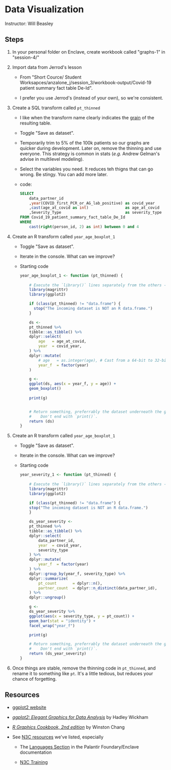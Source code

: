 Data Visualization
===========================

Instructor: Will Beasley

Steps
--------------

1. In your personal folder on Enclave, create workbook called "graphs-1" in "session-4/"

1. Import data from Jerrod's lesson

    * From "Short Cource/ Student Worksapces/anzalone_j/session_3/workbook-output/Covid-19 patient summary fact table De-Id".
  
    * I prefer you use Jerrod's (instead of your own), so we're consistent.

1. Create a SQL transform called `pt_thinned`

    * I like when the transform name clearly indicates the [grain](https://www.kimballgroup.com/data-warehouse-business-intelligence-resources/kimball-techniques/dimensional-modeling-techniques/grain/) of the resulting table.

    * Toggle "Save as dataset".

    * Temporarily trim to 5% of the 100k patients so our graphs are quicker during development.  Later on, remove the thinning and use everyone.  This strategy is common in stats (*e.g.* Andrew Gelman's advise in multilevel modeling).

    * Select the variables you need.  It reduces teh thigns that can go wrong.  Be stingy.  You can add more later.

    * code:

        ```sql
        SELECT 
            data_partner_id
            ,year(COVID_first_PCR_or_AG_lab_positive) as covid_year
            ,cast(age_at_covid as int)                as age_at_covid
            ,Severity_Type                            as severity_type
        FROM Covid_19_patient_summary_fact_table_De_Id
        WHERE 
            cast(right(person_id, 2) as int) between 0 and 4
        ```

1. Create an R transform called `year_age_boxplot_1`

    * Toggle "Save as dataset".

    * Iterate in the console.  What can we improve?

    * Starting code

        ```r
        year_age_boxplot_1 <- function (pt_thinned) {
            
            # Execute the `library()` lines separately from the others --when debugging in the console (ctrl+shift+enter).
            library(magrittr)
            library(ggplot2)

            if (class(pt_thinned) != "data.frame") {
              stop("The incoming dataset is NOT an R data.frame.")
            }

            ds <-
            pt_thinned %>%
            tibble::as_tibble() %>%
            dplyr::select(
                age   = age_at_covid,
                year  = covid_year,
            ) %>%
            dplyr::mutate(
                # age   = as.integer(age), # Cast from a 64-bit to 32-bit integer
                year_f  = factor(year)
            )

            g <-
            ggplot(ds, aes(x = year_f, y = age)) +
            geom_boxplot()
            
            print(g)


            # Return something, preferrably the dataset underneath the graph.
            #    Don't end with `print()`.
            return (ds)
        }
        ```

1. Create an R transform called `year_age_boxplot_1`

    * Toggle "Save as dataset".

    * Iterate in the console.  What can we improve?

    * Starting code

        ```r
        year_severity_1 <- function (pt_thinned) {
            
            # Execute the `library()` lines separately from the others --when debugging in the console (ctrl+shift+enter).
            library(magrittr)
            library(ggplot2)

            if (class(pt_thinned) != "data.frame") {
            stop("The incoming dataset is NOT an R data.frame.")
            }

            ds_year_severity <-
            pt_thinned %>%
            tibble::as_tibble() %>%
            dplyr::select(
                data_partner_id,
                year  = covid_year,
                severity_type
            ) %>%
            dplyr::mutate(
                year_f  = factor(year)
            ) %>%
            dplyr::group_by(year_f, severity_type) %>%
            dplyr::summarize(
                pt_count       = dplyr::n(),
                partner_count  = dplyr::n_distinct(data_partner_id),
            ) %>%
            dplyr::ungroup()

            g <-
            ds_year_severity %>%
            ggplot(aes(x = severity_type, y = pt_count)) +
            geom_bar(stat = "identity") +
            facet_wrap("year_f")

            print(g)

            # Return something, preferrably the dataset underneath the graph.
            #    Don't end with `print()`.
            return (ds_year_severity)
        }
        ```

1. Once things are stable, remove the thinning code in `pt_thinned`, and rename it to something like `pt`.  It's a little tedious, but reduces your chance of forgetting.

Resources
--------------

* [ggplot2 website](https://ggplot2.tidyverse.org/reference/)

* [*ggplot2: Elegant Graphics for Data Analysis*](https://www.amazon.com/ggplot2-Elegant-Graphics-Data-Analysis/dp/331924275X/) by Hadley Wickham

* [*R Graphics Cookbook, 2nd edition*](https://r-graphics.org/) by Winston Chang

* See [N3C resources](../../../background/assets.md) we've listed, especially

    * The [Languages Section](https://unite.nih.gov/workspace/documentation/product/code-workbook/languages) in the Palantir Foundary/Enclave documentation

    * [N3C Training](https://unite.nih.gov/workspace/slate/documents/training)
